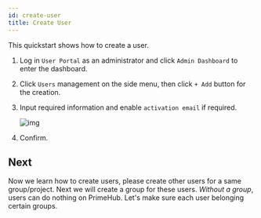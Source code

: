 ```yaml
---
id: create-user
title: Create User
---
```


This quickstart shows how to create a user.

1. Log in `User Portal` as an administrator and click `Admin Dashboard` to enter the dashboard.

2. Click `Users` management on the side menu, then click `+ Add` button for the creation.

3. Input required information and enable `activation email` if required.

    ![img](assets/qs-create-user.png)

4. Confirm.

## Next

Now we learn how to create users, please create other users for a same group/project. Next we will create a group for these users. *Without a group*, users can do nothing on PrimeHub. Let's make sure each user belonging certain groups.
